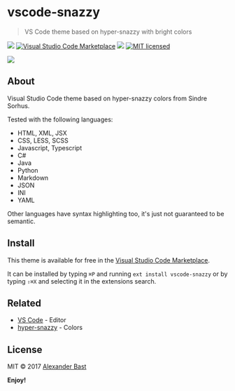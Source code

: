 # vscode-snazzy
> VS Code theme based on hyper-snazzy with bright colors

[![](http://vsmarketplacebadge.apphb.com/version/alexanderbast.vscode-snazzy.svg)](https://marketplace.visualstudio.com/items/alexanderbast.vscode-snazzy) [![Visual Studio Code Marketplace](http://vsmarketplacebadge.apphb.com/installs/alexanderbast.vscode-snazzy.svg)](https://marketplace.visualstudio.com/items/alexanderbast.vscode-snazzy) [![](http://vsmarketplacebadge.apphb.com/rating-short/alexanderbast.vscode-snazzy.svg)](https://marketplace.visualstudio.com/items/alexanderbast.vscode-snazzy) [![MIT licensed](https://img.shields.io/badge/license-MIT-blue.svg)](https://raw.githubusercontent.com/alexanderbast/vscode-snazzy/master/LICENSE)

![](https://raw.githubusercontent.com/alexanderbast/vscode-snazzy/master/sample.jpg)

## About
Visual Studio Code theme based on hyper-snazzy colors from Sindre Sorhus.

Tested with the following languages:
- HTML, XML, JSX
- CSS, LESS, SCSS
- Javascript, Typescript
- C#
- Java
- Python
- Markdown
- JSON
- INI
- YAML

Other languages have syntax highlighting too, it's just not guaranteed to be semantic.

## Install
This theme is available for free in the [Visual Studio Code Marketplace](https://marketplace.visualstudio.com/items/alexanderbast.vscode-snazzy).

It can be installed by typing `⌘P` and running `ext install vscode-snazzy` or by typing `⇧⌘X` and selecting it in the extensions search.

## Related
- [VS Code](https://github.com/Microsoft/vscode) - Editor
- [hyper-snazzy](https://github.com/sindresorhus/hyper-snazzy) - Colors

## License
MIT © 2017 [Alexander Bast](https://github.com/alexanderbast)

**Enjoy!**
